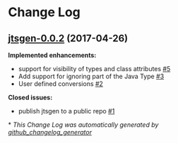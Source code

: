 # Change Log

## [jtsgen-0.0.2](https://github.com/dzuvic/jtsgen/tree/jtsgen-0.0.2) (2017-04-26)
**Implemented enhancements:**

- support for visibility of types and class attributes [\#5](https://github.com/dzuvic/jtsgen/issues/5)
- Add support for ignoring part of the Java Type [\#3](https://github.com/dzuvic/jtsgen/issues/3)
- User defined conversions [\#2](https://github.com/dzuvic/jtsgen/issues/2)

**Closed issues:**

- publish jtsgen to a public repo [\#1](https://github.com/dzuvic/jtsgen/issues/1)



\* *This Change Log was automatically generated by [github_changelog_generator](https://github.com/skywinder/Github-Changelog-Generator)*